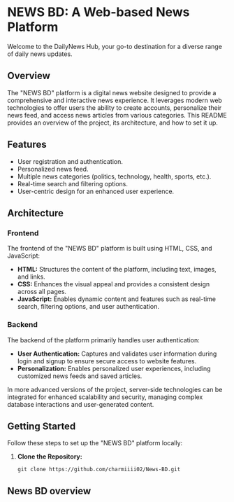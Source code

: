 # NEWS BD: A Web-based News Platform
Welcome to the DailyNews Hub, your go-to destination for a diverse range of daily news updates.
## Overview

The "NEWS BD" platform is a digital news website designed to provide a comprehensive and interactive news experience. It leverages modern web technologies to offer users the ability to create accounts, personalize their news feed, and access news articles from various categories. This README provides an overview of the project, its architecture, and how to set it up.

## Features

- User registration and authentication.
- Personalized news feed.
- Multiple news categories (politics, technology, health, sports, etc.).
- Real-time search and filtering options.
- User-centric design for an enhanced user experience.

## Architecture

### Frontend

The frontend of the "NEWS BD" platform is built using HTML, CSS, and JavaScript:

- **HTML:** Structures the content of the platform, including text, images, and links.
- **CSS:** Enhances the visual appeal and provides a consistent design across all pages.
- **JavaScript:** Enables dynamic content and features such as real-time search, filtering options, and user authentication.

### Backend

The backend of the platform primarily handles user authentication:

- **User Authentication:** Captures and validates user information during login and signup to ensure secure access to website features.
- **Personalization:** Enables personalized user experiences, including customized news feeds and saved articles.

In more advanced versions of the project, server-side technologies can be integrated for enhanced scalability and security, managing complex database interactions and user-generated content.

## Getting Started

Follow these steps to set up the "NEWS BD" platform locally:

1. **Clone the Repository:**

   ```shell
   git clone https://github.com/charmiiii02/News-BD.git

## News BD overview



